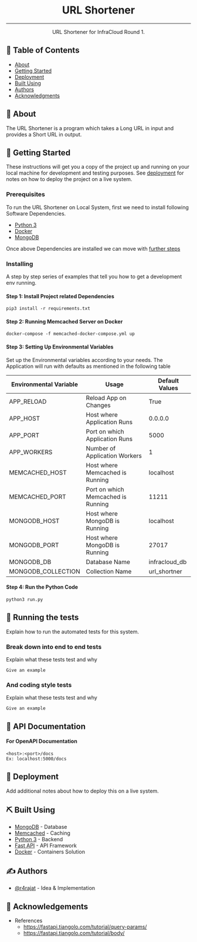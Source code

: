 <h1 align="center">URL Shortener</h1>

---

<p align="center"> URL Shortener for InfraCloud Round 1.
    <br> 
</p>

## 📝 Table of Contents

- [About](#about)
- [Getting Started](#getting_started)
- [Deployment](#deployment)
- [Built Using](#built_using)
- [Authors](#authors)
- [Acknowledgments](#acknowledgement)

## 🧐 About <a name = "about"></a>

The URL Shortener is a program which takes a Long URL in input and provides a Short URL in output. 

## 🏁 Getting Started <a name = "getting_started"></a>

These instructions will get you a copy of the project up and running on your local machine for development and testing purposes. See [deployment](#deployment) for notes on how to deploy the project on a live system.

### Prerequisites

To run the URL Shortener on Local System, first we need to install following Software Dependencies.

- [Python 3](https://www.python.org/downloads/)
- [Docker](https://docs.docker.com/get-docker/)
- [MongoDB](https://www.mongodb.com/try/download/community)

Once above Dependencies are installed we can move with [further steps](#installing)

### Installing <a name = "installing"></a>

A step by step series of examples that tell you how to get a development env running.

#### Step 1: Install Project related Dependencies
```
pip3 install -r requirements.txt
```

#### Step 2: Running Memcached Server on Docker
```
docker-compose -f memcached-docker-compose.yml up
```

#### Step 3: Setting Up Environmental Variables

Set up the Environmental variables according to your needs. The Application will run with defaults as mentioned in the following table

| Environmental Variable | Usage                              | Default Values |
|------------------------|------------------------------------|----------------|
| APP_RELOAD             | Reload App on Changes              | True           |
| APP_HOST               | Host where Application Runs        | 0.0.0.0        |
| APP_PORT               | Port on which Application Runs     | 5000           |
| APP_WORKERS            | Number of Application Workers      | 1              |
| MEMCACHED_HOST         | Host where Memcached is Running    | localhost      |
| MEMCACHED_PORT         | Port on which Memcached is Running | 11211          |
| MONGODB_HOST           | Host where MongoDB is Running      | localhost      |
| MONGODB_PORT           | Host where MongoDB is Running      | 27017          |
| MONGODB_DB             | Database Name                      | infracloud_db  |
| MONGODB_COLLECTION     | Collection Name                    | url_shortner   |



#### Step 4: Run the Python Code
```
python3 run.py
```

## 🔧 Running the tests <a name = "tests"></a>

Explain how to run the automated tests for this system.

### Break down into end to end tests

Explain what these tests test and why

```
Give an example
```

### And coding style tests

Explain what these tests test and why

```
Give an example
```

## 📃 API Documentation <a name="usage"></a>
#### For OpenAPI Documentation
```
<host>:<port>/docs
Ex: localhost:5000/docs
```


## 🚀 Deployment <a name = "deployment"></a>

Add additional notes about how to deploy this on a live system.

## ⛏️ Built Using <a name = "built_using"></a>

- [MongoDB](https://www.mongodb.com/) - Database
- [Memcached](https://memcached.org/) - Caching
- [Python 3](https://www.python.org/) - Backend
- [Fast API](https://fastapi.tiangolo.com/) - API Framework
- [Docker](https://www.docker.com/) - Containers Solution

## ✍️ Authors <a name = "authors"></a>

- [@r4rajat](https://github.com/r4rajat) - Idea & Implementation

## 🎉 Acknowledgements <a name = "acknowledgement"></a>

- References
  - https://fastapi.tiangolo.com/tutorial/query-params/
  - https://fastapi.tiangolo.com/tutorial/body/
